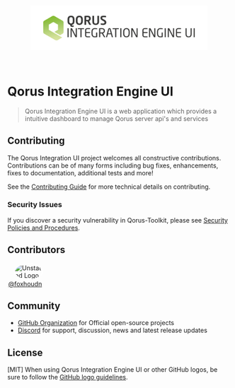 <div align="center">
  <br><br><br>
  <img src="./public/logo.png" alt="Unstated Logo" width="400">
  <br><br><br>
</div>

# Qorus Integration Engine UI

> Qorus Integration Engine UI is a web application which provides a intuitive dashboard to manage Qorus server api's and services

## Contributing

The Qorus Integration UI project welcomes all constructive contributions. Contributions can be of many forms including bug fixes, enhancements, fixes to documentation, additional tests and more!

See the [Contributing Guide](CONTRIBUTING.MD) for more technical details on contributing.

### Security Issues

If you discover a security vulnerability in Qorus-Toolkit, please see [Security Policies and Procedures](SECURITY.md).

## Contributors

<div style="max-width: 80px;">
    <div style="padding-left: 15px">
      <img src="https://avatars.githubusercontent.com/u/8861481?v=4" alt="Unstated Logo" width="50" style="border-radius: 50%; border: 2px solid #fff">
    </div>
    <div style="text-align: center">
      <a href="https://github.com/Foxhoundn">@foxhoudn</a>
    </div>
</div>

## Community

- [GitHub Organization](https://github.com/qoretechnologies) for Official open-source projects
- [Discord](https://discord.gg/T7vgS6nh) for support, discussion, news and latest release updates

## License

[MIT] When using Qorus Integration Engine UI or other GitHub logos, be sure to follow the [GitHub logo guidelines](https://github.com/logos).
